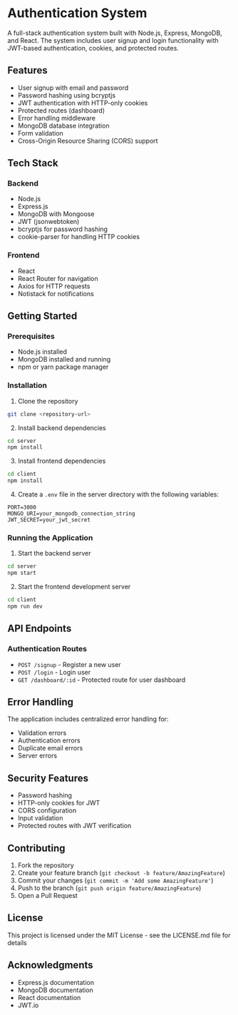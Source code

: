 # Authentication System

A full-stack authentication system built with Node.js, Express, MongoDB, and React. The system includes user signup and login functionality with JWT-based authentication, cookies, and protected routes.

## Features

- User signup with email and password
- Password hashing using bcryptjs
- JWT authentication with HTTP-only cookies
- Protected routes (dashboard)
- Error handling middleware
- MongoDB database integration
- Form validation
- Cross-Origin Resource Sharing (CORS) support

## Tech Stack

### Backend

- Node.js
- Express.js
- MongoDB with Mongoose
- JWT (jsonwebtoken)
- bcryptjs for password hashing
- cookie-parser for handling HTTP cookies

### Frontend

- React
- React Router for navigation
- Axios for HTTP requests
- Notistack for notifications

## Getting Started

### Prerequisites

- Node.js installed
- MongoDB installed and running
- npm or yarn package manager

### Installation

1. Clone the repository

```bash
git clone <repository-url>
```

2. Install backend dependencies

```bash
cd server
npm install
```

3. Install frontend dependencies

```bash
cd client
npm install
```

4. Create a `.env` file in the server directory with the following variables:

```env
PORT=3000
MONGO_URI=your_mongodb_connection_string
JWT_SECRET=your_jwt_secret
```

### Running the Application

1. Start the backend server

```bash
cd server
npm start
```

2. Start the frontend development server

```bash
cd client
npm run dev
```

## API Endpoints

### Authentication Routes

- `POST /signup` - Register a new user
- `POST /login` - Login user
- `GET /dashboard/:id` - Protected route for user dashboard

## Error Handling

The application includes centralized error handling for:

- Validation errors
- Authentication errors
- Duplicate email errors
- Server errors

## Security Features

- Password hashing
- HTTP-only cookies for JWT
- CORS configuration
- Input validation
- Protected routes with JWT verification

## Contributing

1. Fork the repository
2. Create your feature branch (`git checkout -b feature/AmazingFeature`)
3. Commit your changes (`git commit -m 'Add some AmazingFeature'`)
4. Push to the branch (`git push origin feature/AmazingFeature`)
5. Open a Pull Request

## License

This project is licensed under the MIT License - see the LICENSE.md file for details

## Acknowledgments

- Express.js documentation
- MongoDB documentation
- React documentation
- JWT.io

